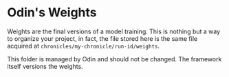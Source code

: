 
# Odin's Weights

Weights are the final versions of a model training. This is nothing but a way to organize your project, in fact, the file stored here is the same file acquired at `chronicles/my-chronicle/run-id/weights`.

This folder is managed by Odin and should not be changed. The framework itself versions the weights.

